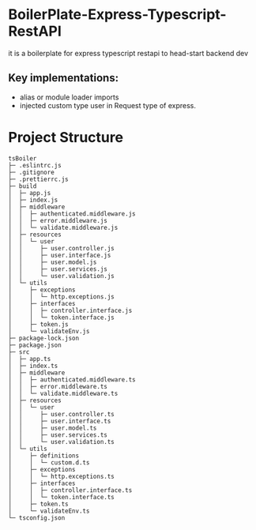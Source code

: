 # BoilerPlate-Express-Typescript-RestAPI
it is a boilerplate for express typescript restapi to head-start backend dev

## Key implementations:
- alias or module loader imports
- injected custom type user in Request type of express.

# Project Structure

```
tsBoiler
├─ .eslintrc.js
├─ .gitignore
├─ .prettierrc.js
├─ build
│  ├─ app.js
│  ├─ index.js
│  ├─ middleware
│  │  ├─ authenticated.middleware.js
│  │  ├─ error.middleware.js
│  │  └─ validate.middleware.js
│  ├─ resources
│  │  └─ user
│  │     ├─ user.controller.js
│  │     ├─ user.interface.js
│  │     ├─ user.model.js
│  │     ├─ user.services.js
│  │     └─ user.validation.js
│  └─ utils
│     ├─ exceptions
│     │  └─ http.exceptions.js
│     ├─ interfaces
│     │  ├─ controller.interface.js
│     │  └─ token.interface.js
│     ├─ token.js
│     └─ validateEnv.js
├─ package-lock.json
├─ package.json
├─ src
│  ├─ app.ts
│  ├─ index.ts
│  ├─ middleware
│  │  ├─ authenticated.middleware.ts
│  │  ├─ error.middleware.ts
│  │  └─ validate.middleware.ts
│  ├─ resources
│  │  └─ user
│  │     ├─ user.controller.ts
│  │     ├─ user.interface.ts
│  │     ├─ user.model.ts
│  │     ├─ user.services.ts
│  │     └─ user.validation.ts
│  └─ utils
│     ├─ definitions
│     │  └─ custom.d.ts
│     ├─ exceptions
│     │  └─ http.exceptions.ts
│     ├─ interfaces
│     │  ├─ controller.interface.ts
│     │  └─ token.interface.ts
│     ├─ token.ts
│     └─ validateEnv.ts
└─ tsconfig.json

```
